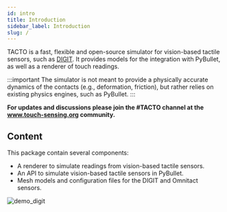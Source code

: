 ```yaml
---
id: intro
title: Introduction
sidebar_label: Introduction
slug: /
---
```

TACTO is a fast, flexible and open-source simulator for vision-based tactile sensors, such as [DIGIT](https://digit.ml). It provides models for the integration with PyBullet, as well as a renderer of touch readings.

:::important
The simulator is not meant to provide a physically accurate dynamics of the contacts (e.g., deformation, friction), but rather relies on existing physics engines, such as PyBullet.
:::

**For updates and discussions please join the #TACTO channel at the www.touch-sensing.org community.**

## Content
This package contain several components:

- A renderer to simulate readings from vision-based tactile sensors.
- An API to simulate vision-based tactile sensors in PyBullet.
- Mesh models and configuration files for the DIGIT and Omnitact sensors.

![demo_digit](/img/demo_digit.gif)
